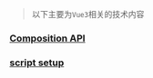 > 以下主要为`Vue3`相关的技术内容
### [Composition API](/article/vue/composition-api.md)
### [script setup](/article/vue/script-setup.md)